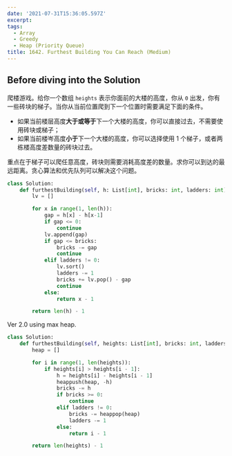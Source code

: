 ```yaml
---
date: '2021-07-31T15:36:05.597Z'
excerpt:
tags:
  - Array
  - Greedy
  - Heap (Priority Queue)
title: 1642. Furthest Building You Can Reach (Medium)
---
```


## Before diving into the Solution

爬楼游戏。给你一个数组 `heights` 表示你面前的大楼的高度，你从 `0` 出发，你有一些砖块的梯子。当你从当前位置爬到下一个位置时需要满足下面的条件。

- 如果当前楼层高度**大于或等于**下一个大楼的高度，你可以直接过去，不需要使用砖块或梯子；
- 如果当前楼岑高度**小于**下一个大楼的高度，你可以选择使用 1 个梯子，或者两栋楼高度差数量的砖块过去。

重点在于梯子可以爬任意高度，砖块则需要消耗高度差的数量。求你可以到达的最远距离。贪心算法和优先队列可以解决这个问题。

<!-- more -->

```python
class Solution:
    def furthestBuilding(self, h: List[int], bricks: int, ladders: int) -> int:
        lv = []

        for x in range(1, len(h)):
            gap = h[x] - h[x-1]
            if gap <= 0:
                continue
            lv.append(gap)
            if gap <= bricks:
                bricks -= gap
                continue
            elif ladders != 0:
                lv.sort()
                ladders -= 1
                bricks += lv.pop() - gap
                continue
            else:
                return x - 1

        return len(h) - 1
```

Ver 2.0 using max heap.

```python
class Solution:
    def furthestBuilding(self, heights: List[int], bricks: int, ladders: int) -> int:
        heap = []

        for i in range(1, len(heights)):
            if heights[i] > heights[i - 1]:
                h = heights[i] - heights[i - 1]
                heappush(heap, -h)
                bricks -= h
                if bricks >= 0:
                    continue
                elif ladders != 0:
                    bricks -= heappop(heap)
                    ladders -= 1
                else:
                    return i - 1

        return len(heights) - 1
```
